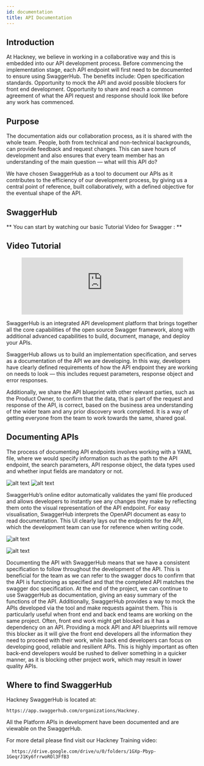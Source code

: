 ```yaml
---
id: documentation
title: API Documentation
---
```


## Introduction

At Hackney, we believe in working in a collaborative way and this is embedded into our API development process. Before commencing the implementation stage, each API endpoint will first need to be documented to ensure using SwaggerHub. The benefits include:
Open specification standards.
Opportunity to mock the API and avoid possible blockers for front end development.
Opportunity to share and reach a common agreement of what the API request and response should look like before any work has commenced.

## Purpose

The documentation aids our collaboration process, as it is shared with the whole team. People, both from technical and non-technical backgrounds, can provide feedback and request changes. This can save hours of development and also ensures that every team member has an understanding of the main question — what will this API do?

We have chosen SwaggerHub as a tool to document our APIs as it contributes to the efficiency of our development process, by giving us a central point of reference, built collaboratively, with a defined objective for the eventual shape of the API.

## SwaggerHub

** You can start by watching our basic Tutorial Video for Swagger : **

## Video Tutorial

<figure class="video-container">
    <iframe src="https://www.youtube.com/embed/QYQNgeDuqok" title="YouTube video player" frameborder="0" allow="accelerometer; autoplay; clipboard-write; encrypted-media; gyroscope; picture-in-picture" allowfullscreen width="100%"></iframe>
</figure>


SwaggerHub is an integrated API development platform that brings together all the core capabilities of the open source Swagger framework, along with additional advanced capabilities to build, document, manage, and deploy your APIs.

SwaggerHub allows us to build an implementation specification, and serves as a documentation of the API we are developing. In this way, developers have clearly defined requirements of how the API endpoint they are working on needs to look — this includes request parameters, response object and error responses.

Additionally, we share the API blueprint with other relevant parties, such as the Product Owner, to confirm that the data, that is part of the request and response of the API, is correct, based on the business area understanding of the wider team and any prior discovery work completed. It is a way of getting everyone from the team to work towards the same, shared goal.



## Documenting APIs

The process of documenting API endpoints involves working with a YAML file, where we would specify information such as the path to the API endpoint, the search parameters, API response object, the data types used and whether input fields are mandatory or not.


![alt text](./doc-images/screenshot1.png)
![alt text](./doc-images/screenshot2.png)

SwaggerHub’s online editor automatically validates the yaml file produced and allows developers to instantly see any changes they make by reflecting them onto the visual representation of the API endpoint. For easy visualisation, SwaggerHub interprets the OpenAPI document as easy to read documentation. This UI clearly lays out the endpoints for the API, which the development team can use for reference when writing code.

![alt text](./doc-images/screenshot3.png)

![alt text](./doc-images/screenshot4.png)


Documenting the API with SwaggerHub means that we have a consistent specification to follow throughout the development of the API. This is beneficial for the team as we can refer to the swagger docs to confirm that the API is functioning as specified and that the completed API matches the swagger doc specification. At the end of the project, we can continue to use SwaggerHub as documentation, giving an easy summary of the functions of the API.
Additionally, SwaggerHub provides a way to mock the APIs developed via the tool and make requests against them. This is particularly useful when front end and back end teams are working on the same project. Often, front end work might get blocked as it has a dependency on an API. Providing a mock API and API blueprints will remove this blocker as it will give the front end developers all the information they need to proceed with their work, while back end developers can focus on developing good, reliable and resilient APIs. This is highly important as often back-end developers would be rushed to deliver something in a quicker manner, as it is blocking other project work, which may result in lower quality APIs.


## Where to find SwaggerHub

Hackney SwaggerHub is located at:

    https://app.swaggerhub.com/organizations/Hackney.

All the Platform APIs in development have been documented and are viewable on the SwaggerHub.


For more detail please find visit our Hackney Training video:

      https://drive.google.com/drive/u/0/folders/1GXp-Pbyp-1GeqrJ1Ky6frrwoROl3FfB3
